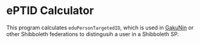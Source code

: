 # ePTID Calculator

This program calculates `eduPersonTargetedID`, which is used in [GakuNin](https://meatwiki.nii.ac.jp/confluence/display/GakuNinShibInstall/eduPersonTargetedID) or other Shibboleth federations to distingusih a user in a Shibboleth SP.
